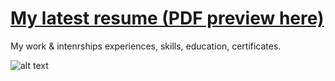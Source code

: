 # [My latest resume (PDF preview here)](https://github.com/jovana-marceta/resume/blob/master/JovanaMar%C4%8DetaCV.pdf) 

My work & intenrships experiences, skills, education, certificates.

![alt text](https://i.imgur.com/FMdH5X7.png)
